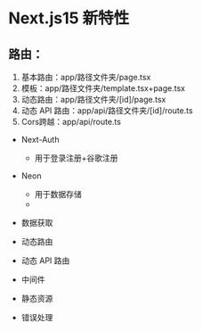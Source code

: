 # Next.js15 新特性

## 路由：
1. 基本路由：app/路径文件夹/page.tsx
2. 模板：app/路径文件夹/template.tsx+page.tsx
3. 动态路由：app/路径文件夹/[id]/page.tsx
4. 动态 API 路由：app/api/路径文件夹/[id]/route.ts
5. Cors跨越：app/api/route.ts

- Next-Auth
    - 用于登录注册+谷歌注册

- Neon
    - 用于数据存储
    - 

- 数据获取
- 动态路由
- 动态 API 路由
- 中间件
- 静态资源
- 错误处理
